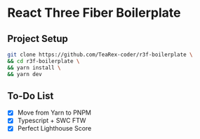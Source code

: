 # React Three Fiber Boilerplate

## Project Setup

```bash
git clone https://github.com/TeaRex-coder/r3f-boilerplate \
&& cd r3f-boilerplate \
&& yarn install \
&& yarn dev
```

## To-Do List

- [x] Move from Yarn to PNPM
- [x] Typescript + SWC FTW
- [x] Perfect Lighthouse Score
